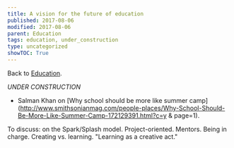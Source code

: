 ```yaml
---
title: A vision for the future of education
published: 2017-08-06
modified: 2017-08-06
parent: Education
tags: education, under_construction
type: uncategorized
showTOC: True
---
```




Back to [Education](Education.html).

*UNDER CONSTRUCTION*

+ Salman Khan on [Why school should be more like summer camp](http://www.smithsonianmag.com/people-places/Why-School-Should-Be-More-Like-Summer-Camp-172129391.html?c=y
&
page=1).

To discuss: on the Spark/Splash model. Project-oriented. Mentors. Being in charge. Creating vs. learning. "Learning as a creative act."

 


